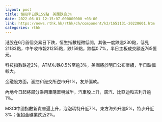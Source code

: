 ```yaml
---
layout: post
title: 恒指半日跌159點　美團跌逾3%
date: 2022-06-01 12:15:07.000000000 +08:00
link: https://news.rthk.hk/rthk/ch/component/k2/1651131-20220601.htm
categories: rthk
---
```


港股在6月首個交易日下跌，恒生指數輕微低開，其後一度跌逾230點，低見21183點，中午收市報21255點，跌159點，跌幅0.7%，半日主板成交額近765億元。

科技指數跌近2%，ATMXJ跌0.5%至逾3%，美團將於明日公布業績，半日跌幅較大。

金融股方面，滙控和港交所逆市升1%，友邦偏軟。

內地今日起將部分乘用車購置稅減半，汽車股上升，廣汽、比亞迪和吉利升逾1%。

MSCI中國指數新貴普遍上升，泡泡瑪特升近7%，東方海外升逾5%，特步升近3%；但招金礦業跌近2%。
